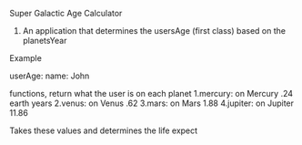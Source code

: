 Super Galactic Age Calculator

1. An application that determines the usersAge (first class) based on the planetsYear

Example

userAge: 
name: John 


functions, return what the user is on each planet
1.mercury: on Mercury .24 earth years
2.venus: on Venus .62
3.mars: on Mars 1.88
4.jupiter: on Jupiter 11.86

Takes these values and determines the life expect